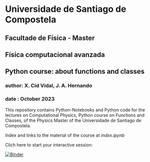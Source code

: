 # Universidade de Santiago de Compostela
## Facultade de Física - Master 
## Física computacional avanzada
## Python course: about functions and classes
### author: X. Cid Vidal, J. A. Hernando
### date  : October 2023


This repository contains Python-Notebooks and Python code for the lectures
on Computational Physics, Python course on Functions and Classes, of the Physics Master of the Universidade de Santiago de Compostela.

Index and links to the material of the course at *index.ipynb*

Clich here to start your interactive session:

[![Binder](https://mybinder.org/badge_logo.svg)](https://mybinder.org/v2/gh/jahernando/USC-FC/main)
